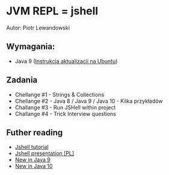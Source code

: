 # JVM REPL = jshell

Autor: Piotr Lewandowski

## Wymagania:

- Java 9 ([Instrukcja aktualizacji na Ubuntu](./resources/00_update_java.md))

## Zadania

- Chellange #1 - Strings & Collections
- Chellange #2 - Java 8 / Java 9 / Java 10 - Kilka przykładów
- Challange #3 - Run JSHell within project
- Challange #4 - Trick Interview questions


## Futher reading

- [Jshell tutorial](http://cr.openjdk.java.net/~rfield/tutorial/JShellTutorial.html)
- [Jshell presentation [PL]](https://www.youtube.com/watch?v=sxDt5kliA2c)
- [New in Java 9](http://www.baeldung.com/new-java-9)
- [New in Java 10](https://dzone.com/articles/java-10-new-features-and-enhancements)